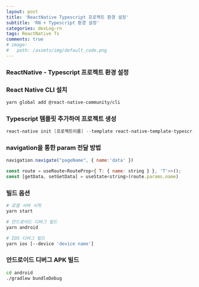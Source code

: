 ```yaml
---
layout: post
title: 'ReactNative Typescript 프로젝트 환경 설정'
subtitle: 'RN + Typescript 환경 설정'
categories: devLog-rn
tags: ReactNative Ts
comments: true
# image: 
#   path: /assets/img/default_code.png
---
```


### ReactNative - Typescript 프로젝트 환경 설정

### React Native CLI 설치

```bash
yarn global add @react-native-community/cli
```

### Typescript 템플릿 추가하여 프로젝트 생성

```powershell
react-native init [프로젝트이름] --template react-native-template-typescript
```

### navigation을 통한 param 전달 방법

```jsx
navigation.navigate("pageName", { name:'data' })
```

```jsx
const route = useRoute<RouteProp<{ T: { name: string } }, 'T'>>();
const [getData, setGetData] = useState<string>(route.params.name)
```

### 빌드 옵션

```bash
# 로컬 서버 시작
yarn start

# 안드로이드 디버그 빌드
yarn android

# IOS 디버그 빌드
yarn ios [--device 'device name']
```

### 안드로이드 디버그 APK 빌드

```bash
cd android
./gradlew bundleDebug
```